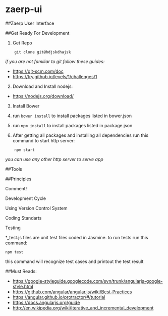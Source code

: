 # zaerp-ui
##Zaerp User Interface



##Get Ready For Development
1. Get Repo
```
    git clone git@hdjskdhajsk
```

*if you are not familiar to git follow these guides:* 
- https://git-scm.com/doc
- https://try.github.io/levels/1/challenges/1
2. Download and Install nodejs:
* https://nodejs.org/download/

3. Install Bower

4. run `bower install` to install packages listed in bower.json 

5. run `npm install` to install packages listed in package.json

6. After getting all packages and installing all dependencies run this command to start http server:
```
    npm start
```
*you can use any other http server to serve app*




##Tools

##Principles

Comment!



Development Cycle

Using Version Control System

Coding Standarts

Testing

*_test.js files are unit test files coded in Jasmine. to run tests run this command:

    npm test

this command will recognize test cases and printout the test result

##Must Reads:
- https://google-styleguide.googlecode.com/svn/trunk/angularjs-google-style.html
- https://github.com/angular/angular.js/wiki/Best-Practices
- https://angular.github.io/protractor/#/tutorial
- https://docs.angularjs.org/guide
- http://en.wikipedia.org/wiki/Iterative_and_incremental_development